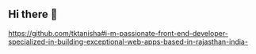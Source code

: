 ## Hi there 👋

<!--
**Priya-0217/Priya-0217** is a ✨ _special_ ✨ repository because its `README.md` (this file) appears on your GitHub profile.

![GitHub Art](https://gitartwork.vercel.app/api/card?username=Priya-0217)


Here are some ideas to get you started:

- 🔭 I’m currently working on ...
- 🌱 I’m currently learning ...
- 👯 I’m looking to collaborate on ...
- 🤔 I’m looking for help with ...
- 💬 Ask me about ...
- 📫 How to reach me: ...
- 😄 Pronouns: ...
- ⚡ Fun fact: ...
-->
 
https://github.com/tktanisha#i-m-passionate-front-end-developer-specialized-in-building-exceptional-web-apps-based-in-rajasthan-india-
